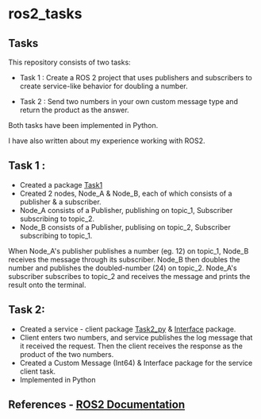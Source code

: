 # ros2_tasks

## Tasks
This repository consists of two tasks: 

- Task 1 : Create a ROS 2 project that uses publishers and subscribers to create service-like behavior for doubling a number.

- Task 2 : Send two numbers in your own custom message type and return the product as the answer.

Both tasks have been implemented in Python.

I have also written about my experience working with ROS2. 

## Task 1 : 

- Created a package [Task1](https://github.com/withoutwaxaryan/ros2_tasks/tree/main/task1)
- Created 2 nodes, Node_A & Node_B, each of which consists of a publisher & a subscriber.
- Node_A consists of a Publisher, publishing on topic_1, Subscriber subscribing to topic_2.
- Node_B consists of a Publisher, publising on topic_2, Subscriber subscribing to topic_1.

When Node_A's publisher publishes a number (eg. 12) on topic_1, Node_B receives the message through its subscriber. Node_B then doubles the number and publishes
the doubled-number (24) on topic_2. Node_A's subscriber subscribes to topic_2 and receives the message and prints the result onto the terminal.

## Task 2: 

- Created a service - client package [Task2_py](https://github.com/withoutwaxaryan/ros2_tasks/tree/main/task2_py) & [Interface](https://github.com/withoutwaxaryan/ros2_tasks/tree/main/interface) package.
- Client enters two numbers, and service publishes the log message that it received the request. Then the client receives the response as the product of the two numbers.
- Created a Custom Message (Int64) & Interface package for the service client task.
- Implemented in Python

## References - [ROS2 Documentation](https://docs.ros.org/en/foxy/index.html)
